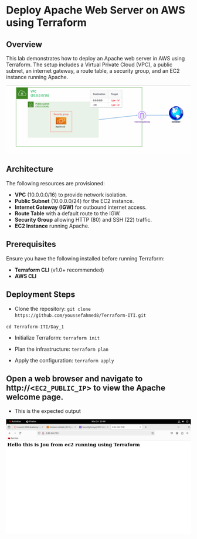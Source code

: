 # Deploy Apache Web Server on AWS using Terraform

## Overview
This lab demonstrates how to deploy an Apache web server in AWS using Terraform. The setup includes a Virtual Private Cloud (VPC), a public subnet, an internet gateway, a route table, a security group, and an EC2 instance running Apache.

![alt text](lab1.png)

## Architecture
The following resources are provisioned:
- **VPC** (10.0.0.0/16) to provide network isolation.
- **Public Subnet** (10.0.0.0/24) for the EC2 instance.
- **Internet Gateway (IGW)** for outbound internet access.
- **Route Table** with a default route to the IGW.
- **Security Group** allowing HTTP (80) and SSH (22) traffic.
- **EC2 Instance** running Apache.

## Prerequisites

Ensure you have the following installed before running Terraform:

- **Terraform CLI** (v1.0+ recommended)
- **AWS CLI**


## Deployment Steps

- Clone the repository:
`git clone https://github.com/youssefahmed8/Terraform-ITI.git`

`cd Terraform-ITI/Day_1`

- Initialize Terraform:
`terraform init`

- Plan the infrastructure:
`terraform plan`

- Apply the configuration:
`terraform apply`


## Open a web browser and navigate to http://<`EC2_PUBLIC_IP`> to view the Apache welcome page.

- This is the expected output

![alt text](<Screenshot from 2025-03-24 23-46-38.png>)


